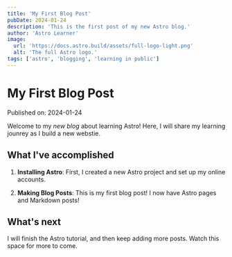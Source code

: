 ```yaml
---
title: 'My First Blog Post'
pubDate: 2024-01-24
description: 'This is the first post of my new Astro blog.'
author: 'Astro Learner'
image:
  url: 'https://docs.astro.build/assets/full-logo-light.png'
  alt: 'The full Astro logo.'
tags: ['astro', 'blogging', 'learning in public']
---
```


# My First Blog Post

Published on: 2024-01-24

Welcome to my _new blog_ about learning Astro! Here, I will share my learning jounrey as I build a new webstie.

## What I've accomplished

1. **Installing Astro**: First, I created a new Astro project and set up my online accounts.

2. **Making Blog Posts**: This is my first blog post! I now have Astro pages and Markdown posts!

## What's next

I will finish the Astro tutorial, and then keep adding more posts. Watch this space for more to come.
